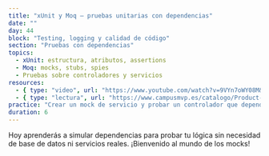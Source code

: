 ```yaml
---
title: "xUnit y Moq – pruebas unitarias con dependencias"
date: ""
day: 44
block: "Testing, logging y calidad de código"
section: "Pruebas con dependencias"
topics:
  - xUnit: estructura, atributos, assertions
  - Moq: mocks, stubs, spies
  - Pruebas sobre controladores y servicios
resources:
  - { type: "video", url: "https://www.youtube.com/watch?v=9VYn7oWY08M&t=1831s" }
  - { type: "lectura", url: "https://www.campusmvp.es/catalogo/Product-Testing-de-aplicaciones-.NET-con-xUnit-y-Moq_244.aspx" }
practice: "Crear un mock de servicio y probar un controlador que depende de él."
duration: 6
---
```


Hoy aprenderás a simular dependencias para probar tu lógica sin necesidad de base de datos ni servicios reales. ¡Bienvenido al mundo de los mocks!